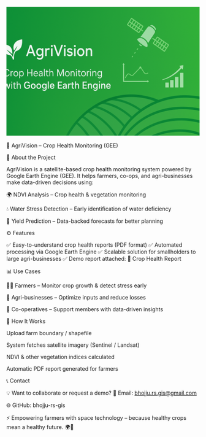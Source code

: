 ![AgriVision Banner](ChatGPT%20Image%20Sep%201,%202025,%2004_09_11%20PM.png)

🌱 AgriVision – Crop Health Monitoring (GEE)

📌 About the Project

AgriVision is a satellite-based crop health monitoring system powered by Google Earth Engine (GEE).
It helps farmers, co-ops, and agri-businesses make data-driven decisions using:

🌍 NDVI Analysis – Crop health & vegetation monitoring

💧 Water Stress Detection – Early identification of water deficiency

🌾 Yield Prediction – Data-backed forecasts for better planning

⚙️ Features

✅ Easy-to-understand crop health reports (PDF format)
✅ Automated processing via Google Earth Engine
✅ Scalable solution for smallholders to large agri-businesses
✅ Demo report attached: 📑 Crop Health Report

📊 Use Cases

👩‍🌾 Farmers – Monitor crop growth & detect stress early

🏢 Agri-businesses – Optimize inputs and reduce losses

🤝 Co-operatives – Support members with data-driven insights

🚀 How It Works

Upload farm boundary / shapefile

System fetches satellite imagery (Sentinel / Landsat)

NDVI & other vegetation indices calculated

Automatic PDF report generated for farmers

📞 Contact

💡 Want to collaborate or request a demo?
📩 Email: bhojju.rs.gis@gmail.com

🌐 GitHub: bhojju-rs-gis

⚡ Empowering farmers with space technology – because healthy crops mean a healthy future. 🌍🌱
